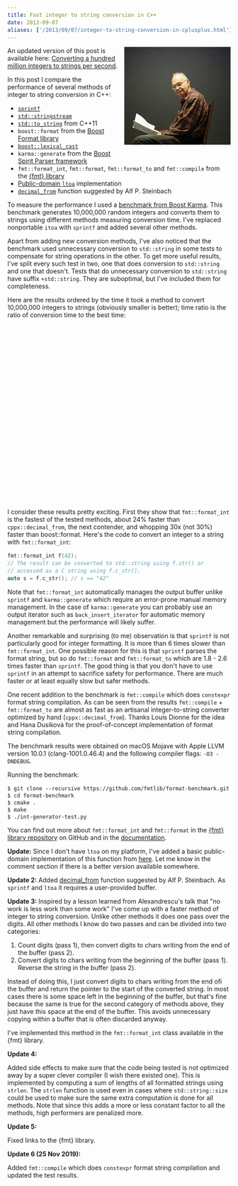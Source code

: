 ```yaml
---
title: Fast integer to string conversion in C++
date: 2013-09-07
aliases: ['/2013/09/07/integer-to-string-conversion-in-cplusplus.html']
---
```


<div style="clear:right; float:right; margin-left:1em; margin-bottom:1em">
  <img src="/img/knuth.jpg"
       title="Warning: the information from this post can be used for premature optimization."
       width="240">
</div>

An updated version of this post is available here:
[Converting a hundred million integers to strings per second](
/posts/2020/fast-int-to-string-revisited/).

In this post I compare the performance of several methods
of integer to string conversion in C++:

* [`sprintf`](http://en.cppreference.com/w/cpp/io/c/fprintf)
* [`std::stringstream`](http://en.cppreference.com/w/cpp/io/basic_stringstream)
* [`std::to_string`](http://en.cppreference.com/w/cpp/string/basic_string/to_string) from C++11
* `boost::format` from the [Boost Format library](http://www.boost.org/doc/libs/1_54_0/libs/format/)
* [`boost::lexical_cast`](http://www.boost.org/doc/libs/1_54_0/doc/html/boost_lexical_cast.html)
* `karma::generate` from the [Boost Spirit Parser framework](http://www.boost.org/doc/libs/1_54_0/libs/spirit/doc/html/index.html)
* `fmt::format_int`, `fmt::format`, `fmt::format_to` and `fmt::compile` from
  the [{fmt} library](https://github.com/fmtlib/fmt)
* [Public-domain `ltoa`](http://www8.cs.umu.se/~isak/snippets/ltoa.c) implementation
* [`decimal_from`](http://ideone.com/nrQfA8) function suggested by Alf P. Steinbach

To measure the performance I used a
[benchmark from Boost Karma](http://www.boost.org/doc/libs/1_52_0/libs/spirit/doc/html/spirit/karma/performance_measurements/numeric_performance/int_performance.html).
This benchmark generates 10,000,000 random integers and converts them to strings
using different methods measuring conversion time. I've replaced nonportable
`itoa` with `sprintf` and added several other methods.

Apart from adding new conversion methods, I've also noticed that the benchmark
used unnecessary conversion to `std::string` in some tests
to compensate for string operations in the other. To get more useful results,
I've split every such test in two, one that does conversion to `std::string` and
one that doesn't. Tests that do unnecessary conversion to `std::string` have suffix
`+std::string`. They are suboptimal, but I've included them for completeness.

Here are the results ordered by the time it took a method to convert 10,000,000
integers to strings (obviously smaller is better); time ratio is the ratio of
conversion time to the best time:

<div id="table_div">
</div>
<div style="height: 400px" id="chart_div">
</div>
<script type="text/javascript" src="https://www.gstatic.com/charts/loader.js"></script>
<script type="text/javascript" src="/files/2013-09-stats.js"></script>

I consider these results pretty exciting. First they show that `fmt::format_int`
is the fastest of the tested methods, about 24% faster than
`cppx::decimal_from`, the next contender, and whopping 30x (not 30%) faster than
boost::format. Here's the code to convert an integer to a string with
`fmt::format_int`:

```c++
fmt::format_int f(42);
// The result can be converted to std::string using f.str() or
// accessed as a C string using f.c_str().
auto s = f.c_str(); // s == "42"
```

Note that `fmt::format_int` automatically manages the output buffer unlike
`sprintf` and `karma::generate` which require an error-prone manual memory
management. In the case of `karma::generate` you can probably use an output
iterator such as `back_insert_iterator` for automatic memory management but the
performance will likely suffer.

Another remarkable and surprising (to me) observation is that
`sprintf` is not particularly good for integer formatting. It is more than 6
times slower than `fmt::format_int`. One possible reason for this is that
`sprintf` parses the format string, but so do `fmt::format` and `fmt::format_to`
which are 1.8 - 2.6 times faster than `sprintf`. The good thing is that you
don't have to use `sprintf` in an attempt to sacrifice safety for performance.
There are much faster or at least equally slow but safer methods.

One recent addition to the benchmark is `fmt::compile` which does `constexpr`
format string compilation. As can be seen from the results `fmt::compile` +
`fmt::format_to` are almost as fast as an artisanal integer-to-string converter
optimized by hand (`cppx::decimal_from`). Thanks Louis Dionne for the idea and
Hana Dusíková for the proof-of-concept implementation of format string
compilation.

The benchmark results were obtained on macOS Mojave with Apple LLVM version
10.0.1 (clang-1001.0.46.4) and the following compiler flags: `-O3 -DNDEBUG`.

Running the benchmark:

```
$ git clone --recursive https://github.com/fmtlib/format-benchmark.git
$ cd format-benchmark
$ cmake .
$ make
$ ./int-generator-test.py
```

You can find out more about `fmt::format_int` and `fmt::format` in the [{fmt}
library repository](https://github.com/fmtlib/fmt) on GitHub and in the
[documentation](http://fmt.dev/).

**Update:**
Since I don't have `ltoa` on my platform, I've added a basic
public-domain implementation of this function from
[here](http://www8.cs.umu.se/~isak/snippets/ltoa.c). Let me know in the
comment section if there is a better version available somewhere.

**Update 2:**
Added [decimal_from](http://ideone.com/nrQfA8) function suggested by Alf P.
Steinbach. As `sprintf` and `ltoa` it requires a user-provided buffer.

**Update 3:**
Inspired by a lesson learned from Alexandrescu's talk that "no work is less
work than some work" I've come up with a faster method of integer to string
conversion. Unlike other methods it does one pass over the digits. All other
methods I know do two passes and can be divided into two categories:

1. Count digits (pass 1), then convert digits to chars writing from the end of
   the buffer (pass 2).
2. Convert digits to chars writing from the beginning of the buffer (pass 1).
   Reverse the string in the buffer (pass 2).

Instead of doing this, I just convert digits to chars writing from the end ofi
the buffer and return the pointer to the start of the converted string. In most
cases there is some space left in the beginning of the buffer, but that's fine
because the same is true for the second category of methods above, they just
have this space at the end of the buffer. This avoids unnecessary copying within
a buffer that is often discarded anyway.

I've implemented this method in the `fmt::format_int` class available in the
{fmt} library.

**Update 4:**

Added side effects to make sure that the code being tested is not optimized
away by a super clever compiler (I wish there existed one). This is implemented
by computing a sum of lengths of all formatted strings using `strlen`. 
The `strlen` function is used even in cases where `std::string::size` could be
used to make sure the same extra computation is done for all methods. Note that
since this adds a more or less constant factor to all the methods, high
performers are penalized more.

**Update 5:**

Fixed links to the {fmt} library.

**Update 6 (25 Nov 2019):**

Added `fmt::compile` which does `constexpr` format string compilation and
updated the test results.


